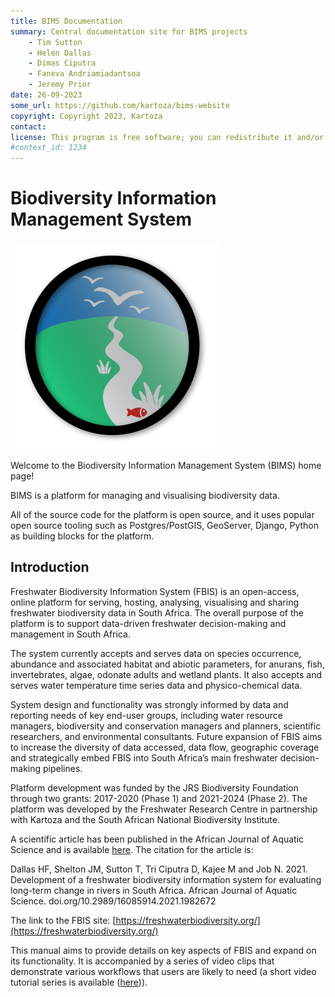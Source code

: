 ```yaml
---
title: BIMS Documentation
summary: Central documentation site for BIMS projects
    - Tim Sutton
    - Helen Dallas
    - Dimas Ciputra
    - Faneva Andriamiadantsoa
    - Jeremy Prior
date: 26-09-2023
some_url: https://github.com/kartoza/bims-website
copyright: Copyright 2023, Kartoza
contact: 
license: This program is free software; you can redistribute it and/or modify it under the terms of the GNU Affero General Public License as published by the Free Software Foundation; either version 3 of the License, or (at your option) any later version.
#context_id: 1234
---
```


# Biodiversity Information Management System

![LOGO](img/logo.svg)

Welcome to the Biodiversity Information Management System (BIMS) home page!

BIMS is a platform for managing and visualising biodiversity data.

All of the source code for the platform is open source, and it uses popular open source tooling such as Postgres/PostGIS, GeoServer, Django, Python as building blocks for the platform.

## Introduction

Freshwater Biodiversity Information System (FBIS) is an open-access, online platform for serving, hosting, analysing, visualising and sharing freshwater biodiversity data in South Africa. The overall purpose of the platform is to support data-driven freshwater decision-making and management in South Africa.

The system currently accepts and serves data on species occurrence, abundance and associated habitat and abiotic parameters, for anurans, fish, invertebrates, algae, odonate adults and wetland plants. It also accepts and serves water temperature time series data and physico-chemical data.

System design and functionality was strongly informed by data and reporting needs of key end-user groups, including water resource managers, biodiversity and conservation managers and planners, scientific researchers, and environmental consultants. Future expansion of FBIS aims to increase the diversity of data accessed, data flow, geographic coverage and strategically embed FBIS into South Africa’s main freshwater decision-making pipelines.

Platform development was funded by the JRS Biodiversity Foundation through two grants: 2017-2020 (Phase 1) and 2021-2024 (Phase 2). The platform was developed by the Freshwater Research Centre in partnership with Kartoza and the South African National Biodiversity Institute.

A scientific article has been published in the African Journal of Aquatic Science and is available [here](https://www.tandfonline.com/doi/abs/10.2989/16085914.2021.1982672?needAccess=true&journalCode=taas20). The citation for the article is:

Dallas HF, Shelton JM, Sutton T, Tri Ciputra D, Kajee M and Job N.  2021. Development of a freshwater biodiversity information system for evaluating long-term change in rivers in South Africa.  African Journal of Aquatic Science. doi.org/10.2989/16085914.2021.1982672

The link to the FBIS site: [https://freshwaterbiodiversity.org/](https://freshwaterbiodiversity.org/)

This manual aims to provide details on key aspects of FBIS and expand on its functionality. It is accompanied by a series of video clips that demonstrate various workflows that users are likely to need (a short video tutorial series is available ([here](https://www.youtube.com/@freshwaterresearchcentre2825))).
